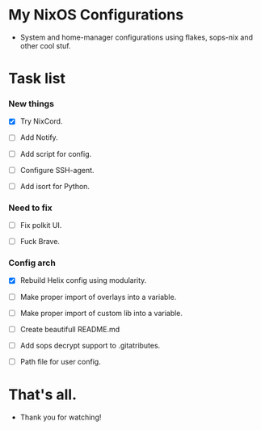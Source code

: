 # My NixOS Configurations
- System and home-manager configurations using flakes, sops-nix and other cool stuf.



# Task list

### New things

- [x] Try NixCord.

- [ ] Add Notify.

- [ ] Add script for config.

- [ ] Configure SSH-agent.

- [ ] Add isort for Python.

### Need to fix

- [ ] Fix polkit UI.

- [ ] Fuck Brave.

### Config arch

- [x] Rebuild Helix config using modularity.

- [ ] Make proper import of overlays into a variable.

- [ ] Make proper import of custom lib into a variable.

- [ ] Create beautifull README.md

- [ ] Add sops decrypt support to .gitatributes.

- [ ] Path file for user config.


# That's all.
- Thank you for watching!
